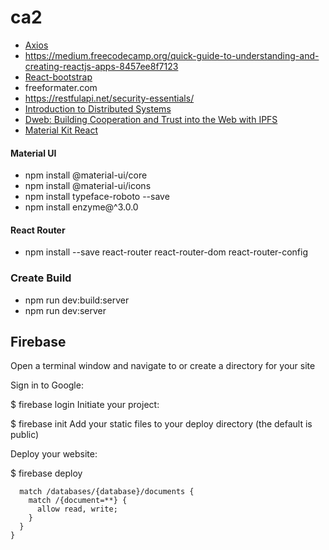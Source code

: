 # ca2

* [Axios](https://www.npmjs.com/package/axios)
* https://medium.freecodecamp.org/quick-guide-to-understanding-and-creating-reactjs-apps-8457ee8f7123
* [React-bootstrap](https://react-bootstrap.github.io/getting-started/introduction/)
* freeformater.com
* https://restfulapi.net/security-essentials/
* [Introduction to Distributed Systems](https://hackernoon.com/a-thorough-introduction-to-distributed-systems-3b91562c9b3c)
* [Dweb: Building Cooperation and Trust into the Web with IPFS](https://hacks.mozilla.org/2018/08/dweb-building-cooperation-and-trust-into-the-web-with-ipfs/?utm_source=dev-newsletter&utm_medium=email&utm_campaign=aug30-2018&utm_content=dweb)
* [Material Kit React](https://demos.creative-tim.com/material-kit-react/#/)

#### Material UI
* npm install @material-ui/core
* npm install @material-ui/icons
* npm install typeface-roboto --save
* npm install enzyme@^3.0.0
#### React Router
* npm install --save react-router react-router-dom react-router-config

### Create Build
* npm run dev:build:server
* npm run dev:server

## Firebase
Open a terminal window and navigate to or create a directory for your site

Sign in to Google:

$ firebase login
Initiate your project:

$ firebase init
Add your static files to your deploy directory (the default is public)

Deploy your website:

$ firebase deploy

```service cloud.firestore {
  match /databases/{database}/documents {
    match /{document=**} {
      allow read, write;
    }
  }
}
```

